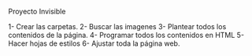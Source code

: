 Proyecto Invisible

1- Crear las carpetas.
2- Buscar las imagenes
3- Plantear todos los contenidos de la página.
4- Programar todos los contenidos en HTML
5- Hacer hojas de estilos
6- Ajustar toda la página web.
